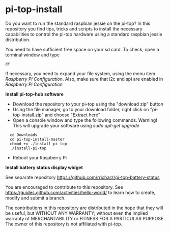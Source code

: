 # pi-top-install
Do you want to run the standard raspbian jessie on the pi-top?
In this repository you find tips, tricks and scripts to install the necessary capabilities to control
the pi-top hardware using a standard raspbian jessie distribution.

You need to have sufficient free space on your sd card. To check, open a terminal window and type

```
df
```

If necessary, you need to expand your file system, using the menu item *Raspberry Pi Configuration*. Also, make sure that
i2c and spi are enabled in *Raspberry Pi Configuration*

**Install pi-top-hub software**

- Download the repository to your pi-top using the "download zip" button
- Using the file manager, go to your download folder,
 right click on "pi-top-install.zip" and choose "Extract here"
- Open a console window and type the following commands. Warning! This will upgrade your software using *sudo apt-get upgrade*

```
  cd Downloads
  cd pi-top-install-master
  chmod +x ./install-pi-top
  ./install-pi-top
```
- Reboot your Raspberry Pi

**Install battery status display widget**

See separate repository https://github.com/rricharz/pi-top-battery-status

You are encouraged to contribute to this repository. See https://guides.github.com/activities/hello-world/
to learn how to create, modify and submit a branch.

The contributions in this repository are distributed in the hope that they will be useful, but WITHOUT ANY WARRANTY;
without even the implied warranty of MERCHANTABILITY or FITNESS FOR A PARTICULAR PURPOSE. The owner of this repository
is not affiliated with pi-top.
